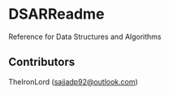 # DSARReadme

Reference for Data Structures and Algorithms

## Contributors
TheIronLord (sajjadp92@outlook.com)
